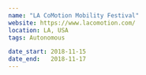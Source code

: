 ```yaml
---
name: "LA CoMotion Mobility Festival"
website: https://www.lacomotion.com/
location: LA, USA
tags: Autonomous

date_start: 2018-11-15
date_end:   2018-11-17
---
```

